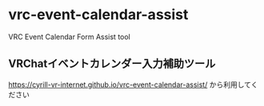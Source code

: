 # vrc-event-calendar-assist
VRC Event Calendar Form Assist tool

## VRChatイベントカレンダー入力補助ツール

https://cyrill-vr-internet.github.io/vrc-event-calendar-assist/ から利用してください
